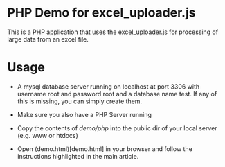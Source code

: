 PHP Demo for excel_uploader.js
==============================

This is a PHP application that uses the excel_uploader.js for processing of large data from an excel file.

Usage
=====
- A mysql database server running on localhost at port 3306 with username root and password root and a database name test.
If any of this is missing, you can simply create them.

- Make sure you also have a PHP Server running

- Copy the contents of *demo/php* into the public dir of your local server (e.g. www or htdocs)

- Open (demo.html)[demo.html] in your browser and follow the instructions highlighted in the main article.